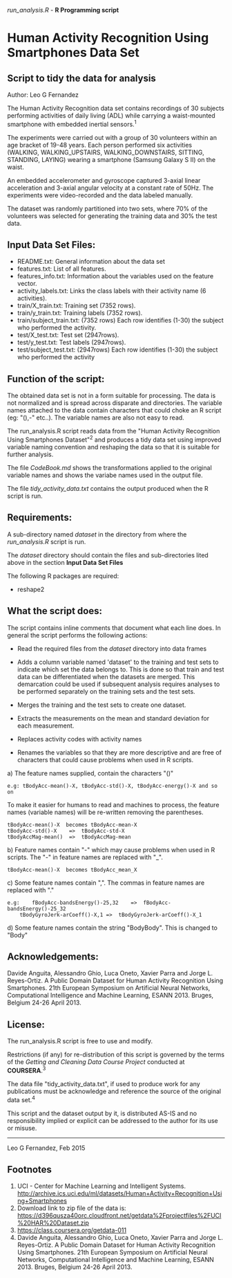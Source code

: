 *run_analysis.R* - **R Programming script**

Human Activity Recognition Using Smartphones Data Set  
====================================

Script to tidy the data for analysis
------------------------------------

Author: Leo G Fernandez

The Human Activity Recognition data set contains recordings of 30 subjects performing activities of daily living (ADL) while carrying a waist-mounted smartphone with embedded inertial sensors.<sup>1</sup>

The experiments were carried out with a group of 30 volunteers within an age bracket of 19-48 years. Each person performed six activities (WALKING, WALKING_UPSTAIRS, WALKING_DOWNSTAIRS, SITTING, STANDING, LAYING) wearing a smartphone (Samsung Galaxy S II) on the waist.

An embedded accelerometer and gyroscope captured 3-axial linear acceleration and 3-axial angular velocity at a constant rate of 50Hz. The experiments were video-recorded and the data labeled  manually.

The dataset was randomly partitioned into two sets, where 70% of the volunteers was selected for generating the training data and 30% the test data.

## Input Data Set Files:


- README.txt: General information about the data set
- features.txt: List of all features.
- features_info.txt: Information about the variables used on the feature vector.
- activity_labels.txt: Links the class labels with their activity name (6 activities).
- train/X_train.txt: Training set (7352 rows).
- train/y_train.txt: Training labels (7352 rows).
- train/subject_train.txt: (7352 rows) Each row identifies (1-30) the subject who performed the activity.
- test/X_test.txt: Test set (2947rows). 
- test/y_test.txt: Test labels (2947rows).
- test/subject_test.txt: (2947rows) Each row identifies (1-30) the subject who performed the activity


## Function of the script:

The obtained data set is not in a form suitable for processing. The data is not normalized and is spread across disparate and directories. The variable names attached to the data contain characters that could choke an R script (eg: "(),-" etc..). The variable names are also not easy to read.

The run_analysis.R script reads data from the "Human Activity Recognition Using Smartphones Dataset"<sup>2</sup> and produces a tidy data set using improved variable naming convention and reshaping the data so that it is suitable  for further analysis. 

The file *CodeBook.md* shows the transformations applied to the original variable names and shows the variabe names used in the output file.

The file *tidy_activity_data.txt* contains the output produced when the R script is run.

## Requirements:

A sub-directory named *dataset* in the directory from where the *run_analysis.R* script is run.

The *dataset* directory should contain the files and sub-directories lited above in the section **Input Data Set Files**

The following R packages are required:

- reshape2


## What the script does:

The script contains inline comments that document what each line does. In general the script performs the following actions:

- Read the required files from the *dataset* directory into data frames
- Adds a column variable named 'dataset' to the training and test sets to indicate which set the data belongs to. This is done so that train and test data can be differentiated when the datasets are merged. This demarcation could be used if subsequent analysis requires analyses to be performed separately on the training sets and the test sets.
- Merges the training and the test sets to create one dataset.
- Extracts the measurements on the mean and standard deviation for each measurement.
- Replaces activity codes with activity names

- Renames the variables so that they are more descriptive and are free of characters that could cause problems when used in R scripts.

a) The feature names supplied, contain the characters "()" 

	e.g: tBodyAcc-mean()-X, tBodyAcc-std()-X, tBodyAcc-energy()-X and so on

   To make it easier for humans to read and machines to process, 
   the feature names (variable names) will be re-written removing the parentheses.

	tBodyAcc-mean()-X  becomes tBodyAcc-mean-X
 	tBodyAcc-std()-X   	=>  tBodyAcc-std-X
 	tBodyAccMag-mean()	=>  tBodyAccMag-mean

b) Feature names contain "-" which may cause problems when used in R scripts.
   The "-" in feature names are replaced with "_". 
 	
 	tBodyAcc-mean()-X  becomes tBodyAcc_mean_X


c) Some feature names contain ",". The commas in feature names are replaced with "."

	e.g:	fBodyAcc-bandsEnergy()-25,32	=>  fBodyAcc-bandsEnergy()-25_32
		tBodyGyroJerk-arCoeff()-X,1	=>  tBodyGyroJerk-arCoeff()-X_1	 

d) Some feature names contain the string "BodyBody". This is changed to "Body" 


## Acknowledgements:

Davide Anguita, Alessandro Ghio, Luca Oneto, Xavier Parra and Jorge L. Reyes-Ortiz. A Public Domain Dataset for Human Activity Recognition Using Smartphones. 21th European Symposium on Artificial Neural Networks, Computational Intelligence and Machine Learning, ESANN 2013. Bruges, Belgium 24-26 April 2013.

## License:

The run_analysis.R script is free to use and modify.

Restrictions (if any) for re-distribution of this script is governed by the terms of the *Getting and Cleaning Data Course Project* conducted at **COURSERA**.<sup>3</sup>

The data file "tidy_activity_data.txt", if used to produce work for any publications must be acknowledge and reference the source of the original data set.<sup>4</sup> 

This script and the dataset output by it, is distributed AS-IS and no responsibility implied or explicit can be addressed to the author for its use or misuse.

----------------------------
Leo G Fernandez, Feb 2015


## Footnotes

1. UCI - Center for Machine Learning and Intelligent Systems. http://archive.ics.uci.edu/ml/datasets/Human+Activity+Recognition+Using+Smartphones
2. Download link to zip file of the data is: https://d396qusza40orc.cloudfront.net/getdata%2Fprojectfiles%2FUCI%20HAR%20Dataset.zip
3. https://class.coursera.org/getdata-011
4. Davide Anguita, Alessandro Ghio, Luca Oneto, Xavier Parra and Jorge L. Reyes-Ortiz. A Public Domain Dataset for Human Activity Recognition Using Smartphones. 21th European Symposium on Artificial Neural Networks, Computational Intelligence and Machine Learning, ESANN 2013. Bruges, Belgium 24-26 April 2013.
